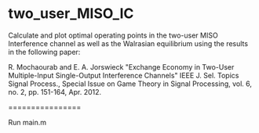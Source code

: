 two_user_MISO_IC
================

Calculate and plot optimal operating points in the two-user MISO Interference channel as well as the Walrasian equilibrium using the results in the following paper:

R. Mochaourab and E. A. Jorswieck "Exchange Economy in Two-User Multiple-Input Single-Output Interference Channels" IEEE J. Sel. Topics Signal Process., Special Issue on Game Theory in Signal Processing, vol. 6, no. 2, pp. 151-164, Apr. 2012. 

================

Run main.m
